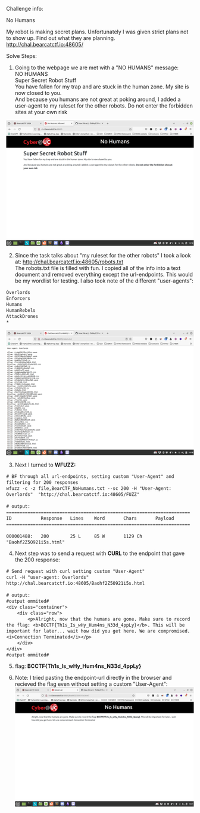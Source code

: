 Challenge info:

No Humans

My robot is making secret plans. Unfortunately I was given strict plans not to show up. Find out what they are planning.<br>
http://chal.bearcatctf.io:48605/ 

Solve Steps:

1. Going to the webpage we are met with a "NO HUMANS" message:<br>
NO HUMANS<br>
Super Secret Robot Stuff<br>
You have fallen for my trap and are stuck in the human zone. My site is now closed to you.<br>
And because you humans are not great at poking around, I added a user-agent to my ruleset for the other robots. Do not enter the forbidden sites at your own risk<br>

![](./assets/NoHumans_01.png)

2. Since the task talks about "my ruleset for the other robots" I took a look at: http://chal.bearcatctf.io:48605/robots.txt<br>
The robots.txt file is filled with fun. I copied all of the info into a text document and removed everything except the url-endpoints.
This would be my wordlist for testing. I also took note of the different "user-agents":
```
Overlords
Enforcers
Humans
HumanRebels
AttackDrones
*
```
![](./assets/NoHumans_02.png)

3. Next I turned to **WFUZZ:**
```
# BF through all url-endpoints, setting custom "User-Agent" and filtering for 200 responses
wfuzz -c -z file,BearCTF_NoHumans.txt --sc 200 -H "User-Agent: Overlords"  "http://chal.bearcatctf.io:48605/FUZZ"

# output:
=====================================================================
ID           Response   Lines    Word       Chars       Payload                                                                                         
=====================================================================

000001488:   200        25 L     85 W       1129 Ch     "Baohf2Z5O921i5s.html"
```

4. Next step was to send a request with **CURL** to the endpoint that gave the 200 response:
```
# Send request with curl setting custom "User-Agent"
curl -H "user-agent: Overlords" http://chal.bearcatctf.io:48605/Baohf2Z5O921i5s.html

# output:
#output ommited#
<div class="container">
    <div class="row">
        <p>Alright, now that the humans are gone. Make sure to record the flag: <b>BCCTF{Th1s_Is_wHy_Hum4ns_N33d_4ppLy}</b>. This will be important for later... wait how did you get here. We are compromised. <i>Connection Terminated</i></p>
    </div>
</div>
#output ommited#

```

5. flag: **BCCTF{Th1s_Is_wHy_Hum4ns_N33d_4ppLy}**

6. Note: I tried pasting the endpoint-url directly in the browser and recieved the flag even without setting a custom "User-Agent":
![](./assets/NoHumans_03.png)

